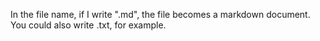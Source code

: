 In the file name, if I write ".md", the file becomes a markdown document. You could also write .txt, for example. 
